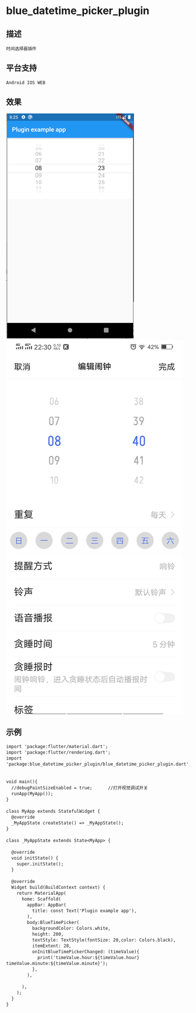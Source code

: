 # blue_datetime_picker_plugin

## 描述
	时间选择器插件

## 平台支持
	Android IOS WEB

## 效果

![image](https://github.com/MyBlueSir/FlutterPlugin/raw/master/example/blue_datetime_picker_plugin/example1.png)
![image](https://github.com/MyBlueSir/FlutterPlugin/raw/master/example/blue_datetime_picker_plugin/example2.jpg)

## 示例

```flutter
import 'package:flutter/material.dart';
import 'package:flutter/rendering.dart';
import 'package:blue_datetime_picker_plugin/blue_datetime_picker_plugin.dart';


void main(){
  //debugPaintSizeEnabled = true;      //打开视觉调试开关
  runApp(MyApp());
}

class MyApp extends StatefulWidget {
  @override
  _MyAppState createState() => _MyAppState();
}

class _MyAppState extends State<MyApp> {

  @override
  void initState() {
    super.initState();
  }

  @override
  Widget build(BuildContext context) {
    return MaterialApp(
      home: Scaffold(
        appBar: AppBar(
          title: const Text('Plugin example app'),
        ),
        body:BlueTimePicker(
          backgroundColor: Colors.white,
          height: 200,
          textStyle: TextStyle(fontSize: 20,color: Colors.black),
          itemExtent: 28,
          onInitBlueTimePickerChanged: (timeValue){
            print('timeValue.hour:${timeValue.hour} timeValue.minute:${timeValue.minute}');
          },
        ),

      ),
    );
  }
}

```
